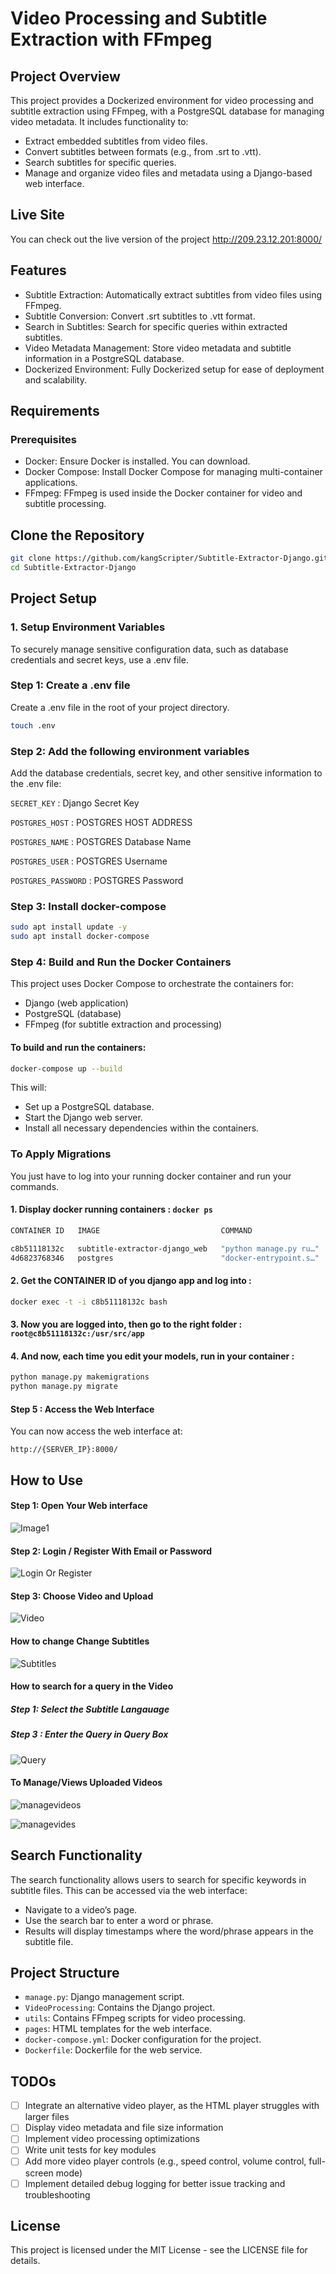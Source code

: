 # Video Processing and Subtitle Extraction with FFmpeg

## Project Overview
This project provides a Dockerized environment for video processing and subtitle extraction using FFmpeg, with a PostgreSQL database for managing video metadata. It includes functionality to:
  - Extract embedded subtitles from video files.
  - Convert subtitles between formats (e.g., from .srt to .vtt).
  - Search subtitles for specific queries.
  - Manage and organize video files and metadata using a Django-based web interface.

## Live Site

You can check out the live version of the project http://209.23.12.201:8000/ 

## Features
- Subtitle Extraction: Automatically extract subtitles from video files using FFmpeg.
- Subtitle Conversion: Convert .srt subtitles to .vtt format.
- Search in Subtitles: Search for specific queries within extracted subtitles.
- Video Metadata Management: Store video metadata and subtitle information in a PostgreSQL database.
- Dockerized Environment: Fully Dockerized setup for ease of deployment and scalability.


## Requirements
### Prerequisites
- Docker: Ensure Docker is installed. You can download.
- Docker Compose: Install Docker Compose for managing multi-container applications.
- FFmpeg: FFmpeg is used inside the Docker container for video and subtitle processing.

## Clone the Repository
```bash
git clone https://github.com/kangScripter/Subtitle-Extractor-Django.git
cd Subtitle-Extractor-Django
```

## Project Setup
### 1. Setup Environment Variables
To securely manage sensitive configuration data, such as database credentials and secret keys, use a .env file.

### Step 1: Create a .env file

Create a .env file in the root of your project directory.
```bash
touch .env
```
### Step 2: Add the following environment variables

Add the database credentials, secret key, and other sensitive information to the .env file:

`SECRET_KEY` : Django Secret Key 

`POSTGRES_HOST` : POSTGRES HOST ADDRESS 

`POSTGRES_NAME` : POSTGRES Database Name

`POSTGRES_USER` : POSTGRES Username

`POSTGRES_PASSWORD` : POSTGRES Password

### Step 3: Install docker-compose
```bash
sudo apt install update -y
sudo apt install docker-compose 
```

### Step 4: Build and Run the Docker Containers
This project uses Docker Compose to orchestrate the containers for:
- Django (web application)
- PostgreSQL (database)
- FFmpeg (for subtitle extraction and processing)

#### To build and run the containers:
```bash
docker-compose up --build
```
This will:
- Set up a PostgreSQL database.
- Start the Django web server.
- Install all necessary dependencies within the containers.

### To Apply Migrations 
You just have to log into your running docker container and run your commands.

#### 1. Display docker running containers : `docker ps`
```bash
CONTAINER ID   IMAGE                           COMMAND                  CREATED          STATUS          PORTS                                       NAMES

c8b51118132c   subtitle-extractor-django_web   "python manage.py ru…"   12 minutes ago   Up 12 minutes   0.0.0.0:8000->8000/tcp, :::8000->8000/tcp   subtitle-extractor-django_web_1
4d6823768346   postgres                        "docker-entrypoint.s…"   13 hours ago     Up 12 minutes   5432/tcp                                    subtitle-extractor-django_db_1
```
#### 2. Get the CONTAINER ID of you django app and log into :
```bash
docker exec -t -i c8b51118132c bash
```
#### 3. Now you are logged into, then go to the right folder : `root@c8b51118132c:/usr/src/app`
#### 4. And now, each time you edit your models, run in your container :
```bash
python manage.py makemigrations
python manage.py migrate
```
#### Step 5 : Access the Web Interface
You can now access the web interface at:
```
http://{SERVER_IP}:8000/
```
## How to Use

#### Step 1: Open Your Web interface 
![Image1
](https://github.com/kangScripter/Subtitle-Extractor-Django/blob/main/screeshots/Screenshot1.png)

#### Step 2: Login / Register With Email or Password
![Login Or Register](https://github.com/kangScripter/Subtitle-Extractor-Django/blob/main/screeshots/Screenshot2.png)

#### Step 3: Choose Video and Upload
![Video](https://github.com/kangScripter/Subtitle-Extractor-Django/blob/main/screeshots/Screenshot3.png)

#### How to change Change Subtitles
![Subtitles](https://github.com/kangScripter/Subtitle-Extractor-Django/blob/main/screeshots/Screenshot%202024-09-21%20120816.png)

#### How to search for a query in the Video 

##### Step 1: Select the Subtitle Langauage
##### Step 3 : Enter the Query in Query Box 
![Query](https://github.com/kangScripter/Subtitle-Extractor-Django/blob/main/screeshots/Screenrecording1.gif)

#### To Manage/Views Uploaded Videos
![managevideos](https://github.com/kangScripter/Subtitle-Extractor-Django/blob/main/screeshots/Screenshot%202024-09-21%20123412.png)

![managevides](https://github.com/kangScripter/Subtitle-Extractor-Django/blob/main/screeshots/Screenshot5.png)

## Search Functionality
The search functionality allows users to search for specific keywords in subtitle files. This can be accessed via the web interface:
- Navigate to a video’s page.
- Use the search bar to enter a word or phrase.
- Results will display timestamps where the word/phrase appears in the subtitle file.

## Project Structure
- `manage.py`: Django management script.
- `VideoProcessing`:  Contains the Django project.
- `utils`:  Contains FFmpeg scripts for video processing.
- `pages`: HTML templates for the web interface.
- `docker-compose.yml`: Docker configuration for the project.
- `Dockerfile`: Dockerfile for the web service.

## TODOs

- [ ] Integrate an alternative video player, as the HTML player struggles with larger files
- [ ] Display video metadata and file size information
- [ ] Implement video processing optimizations
- [ ] Write unit tests for key modules
- [ ] Add more video player controls (e.g., speed control, volume control, full-screen mode)
- [ ] Implement detailed debug logging for better issue tracking and troubleshooting

## License
This project is licensed under the MIT License - see the LICENSE file for details.
